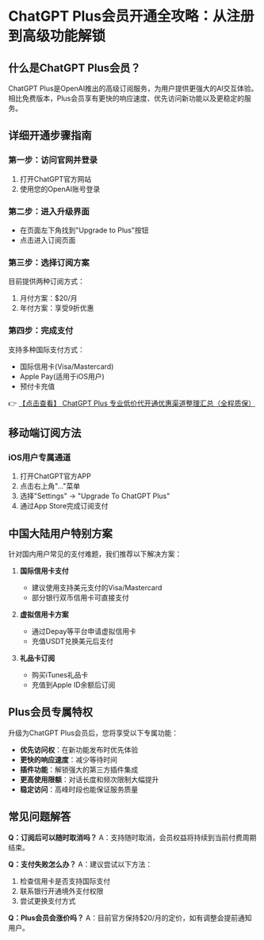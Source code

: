 # ChatGPT Plus会员开通全攻略：从注册到高级功能解锁

## 什么是ChatGPT Plus会员？

ChatGPT Plus是OpenAI推出的高级订阅服务，为用户提供更强大的AI交互体验。相比免费版本，Plus会员享有更快的响应速度、优先访问新功能以及更稳定的服务。

## 详细开通步骤指南

### 第一步：访问官网并登录
1. 打开ChatGPT官方网站
2. 使用您的OpenAI账号登录

### 第二步：进入升级界面
- 在页面左下角找到"Upgrade to Plus"按钮
- 点击进入订阅页面

### 第三步：选择订阅方案
目前提供两种订阅方式：
1. 月付方案：$20/月
2. 年付方案：享受9折优惠

### 第四步：完成支付
支持多种国际支付方式：
- 国际信用卡(Visa/Mastercard)
- Apple Pay(适用于iOS用户)
- 预付卡充值

👉 [【点击查看】 ChatGPT Plus 专业低价代开通优惠渠道整理汇总（全程质保）](https://bit.ly/DaiKai)

## 移动端订阅方法

### iOS用户专属通道
1. 打开ChatGPT官方APP
2. 点击右上角"..."菜单
3. 选择"Settings" → "Upgrade To ChatGPT Plus"
4. 通过App Store完成订阅支付

## 中国大陆用户特别方案

针对国内用户常见的支付难题，我们推荐以下解决方案：

1. **国际信用卡支付**
   - 建议使用支持美元支付的Visa/Mastercard
   - 部分银行双币信用卡可直接支付

2. **虚拟信用卡方案**
   - 通过Depay等平台申请虚拟信用卡
   - 充值USDT兑换美元后支付

3. **礼品卡订阅**
   - 购买iTunes礼品卡
   - 充值到Apple ID余额后订阅

## Plus会员专属特权

升级为ChatGPT Plus会员后，您将享受以下专属功能：

- **优先访问权**：在新功能发布时优先体验
- **更快的响应速度**：减少等待时间
- **插件功能**：解锁强大的第三方插件集成
- **更高使用限额**：对话长度和频次限制大幅提升
- **稳定访问**：高峰时段也能保证服务质量

## 常见问题解答

**Q：订阅后可以随时取消吗？**
A：支持随时取消，会员权益将持续到当前付费周期结束。

**Q：支付失败怎么办？**
A：建议尝试以下方法：
1. 检查信用卡是否支持国际支付
2. 联系银行开通境外支付权限
3. 尝试更换支付方式

**Q：Plus会员会涨价吗？**
A：目前官方保持$20/月的定价，如有调整会提前通知用户。